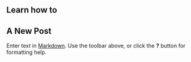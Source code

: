 
## Learn how to

## A New Post

Enter text in [Markdown](http://daringfireball.net/projects/markdown/). Use the toolbar above, or click the **?** button for formatting help.
